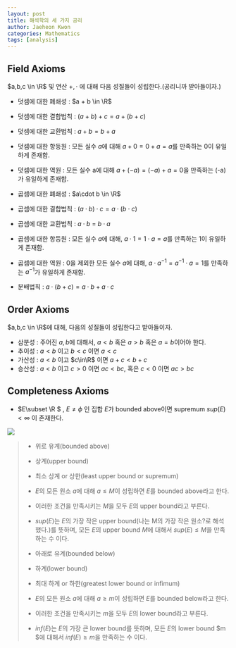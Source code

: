 ```yaml
---
layout: post
title: 해석학의 세 가지 공리
author: Jaeheon Kwon
categories: Mathematics
tags: [analysis]
---
```






## Field Axioms



$a,b,c \in \R$ 및 연산 $+,\cdot$ 에 대해 다음 성질들이 성립한다.(공리니까 받아들이자.)



- 덧셈에 대한 폐쇄성 : $a + b \in \R$
- 덧셈에 대한 결합법칙 : $(a+b)+c = a+(b+c)$
- 덧셈에 대한 교환법칙 : $a+b = b+a$
- 덧셈에 대한 항등원 : 모든 실수 $a$에 대해 $a+0 = 0+a = a$를 만족하는 0이 유일하게 존재함.
- 덧셈에 대한 역원 : 모든 실수 a에 대해 $a+(-a) = (-a) + a =0$을 만족하는 (-a)가 유일하게 존재함.



- 곱셈에 대한 폐쇄성 : $a\cdot b \in \R$
- 곱셈에 대한 결합법칙 : $(a\cdot b)\cdot c = a\cdot (b\cdot c)$
- 곱셈에 대한 교환법칙 : $a\cdot b$ = $b\cdot a$
- 곱셈에 대한 항등원 : 모든 실수 $a$에 대해, $a\cdot 1 = 1\cdot a = a$를 만족하는 1이 유일하게 존재함.
- 곱셈에 대한 역원 : 0을 제외한 모든 실수 $a$에 대해, $a\cdot a^{-1} = a^{-1}\cdot a=1$를 만족하는 $a^{-1}$가 유일하게 존재함.



- 분배법칙 : $a\cdot (b+c) = a\cdot b+a\cdot c$



## Order Axioms



$a,b,c \in \R$에 대해, 다음의 성질들이 성립한다고 받아들이자.



- 삼분성 : 주어진 $a,b$에 대해서, $a<b$ 혹은 $a>b$ 혹은 $a=b$이어야 한다.
- 추이성 : $a<b$ 이고 $b<c$ 이면 $a<c$
- 가산성 : $a<b$ 이고 $c\in\R$ 이면 $a+c<b+c$
- 승산성 : $a<b$ 이고 $c>0$ 이면 $ac<bc,$ 혹은 $c<0$ 이면 $ac>bc$



## Completeness Axioms



- $E\subset \R $ , $E \neq \phi$ 인 집합 $E$가 bounded above이면 supremum $sup(E)<\infty$ 이 존재한다.



<img src = "https://py-tonic.github.io/images/analysis/0.png">



> - 위로 유계(bounded above)
> - 상계(upper bound)
> - 최소 상계 or 상한(least upper bound or supremum)
>
> - $E$의 모든 원소 $a$에 대해 $a\leq M$이 성립하면 $E$를 bounded above라고 한다.
> - 이러한 조건을 만족시키는 $M$을 모두 $E$의 upper bound라고 부른다.
> - $sup(E)$는 $E$의 가장 작은 upper bound(나는 M의 가장 작은 원소?로 해석했다.)를 뜻하며, 모든 $E$의 upper bound $M$에 대해서 $sup(E)\leq M$을 만족하는 수 이다.
>
> 
>
> - 아래로 유계(bounded below)
> - 하계(lower bound)
> - 최대 하계 or 하한(greatest lower bound or infimum)
> - $E$의 모든 원소 $a$에 대해 $a \geq m$이 성립하면 $E$를 bounded below라고 한다.
> - 이러한 조건을 만족시키는 $m$을 모두 $E$의 lower bound라고 부른다. 
> - $inf(E)$는 $E$의 가장 큰 lower bound를 뜻하며, 모든 $E$의 lower bound $m $에 대해서 $inf(E)\geq m$을 만족하는 수 이다.

